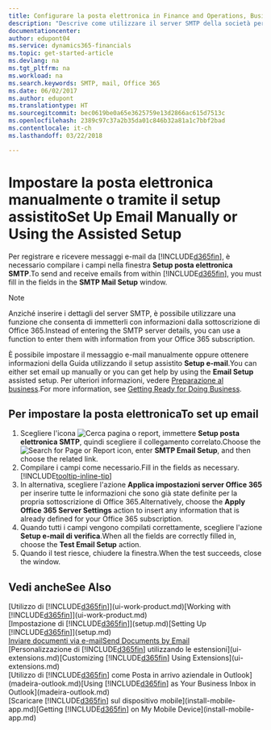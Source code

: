 ```yaml
---
title: Configurare la posta elettronica in Finance and Operations, Business edition | Documenti Microsoft
description: "Descrive come utilizzare il server SMTP della società per inviare e ricevere messaggi e-mail all'interno di Finance and Operations, Business edition o, in alternativa, come utilizzare le impostazioni del server di posta elettronica create con la sottoscrizione di Office 365."
documentationcenter: 
author: edupont04
ms.service: dynamics365-financials
ms.topic: get-started-article
ms.devlang: na
ms.tgt_pltfrm: na
ms.workload: na
ms.search.keywords: SMTP, mail, Office 365
ms.date: 06/02/2017
ms.author: edupont
ms.translationtype: HT
ms.sourcegitcommit: bec0619be0a65e3625759e13d2866ac615d7513c
ms.openlocfilehash: 2389c97c37a2b35da01c846b32a81a1c7bbf2bad
ms.contentlocale: it-ch
ms.lasthandoff: 03/22/2018

---
```

# <a name="set-up-email-manually-or-using-the-assisted-setup"></a><span data-ttu-id="22241-103">Impostare la posta elettronica manualmente o tramite il setup assistito</span><span class="sxs-lookup"><span data-stu-id="22241-103">Set Up Email Manually or Using the Assisted Setup</span></span>
<span data-ttu-id="22241-104">Per registrare e ricevere messaggi e-mail da [!INCLUDE[d365fin](includes/d365fin_md.md)], è necessario compilare i campi nella finestra **Setup posta elettronica SMTP**.</span><span class="sxs-lookup"><span data-stu-id="22241-104">To send and receive emails from within [!INCLUDE[d365fin](includes/d365fin_md.md)], you must fill in the fields in the **SMTP Mail Setup** window.</span></span>

> [!NOTE]  
>   <span data-ttu-id="22241-105">Anziché inserire i dettagli del server SMTP, è possibile utilizzare una funzione che consenta di immetterli con informazioni dalla sottoscrizione di Office 365.</span><span class="sxs-lookup"><span data-stu-id="22241-105">Instead of entering the SMTP server details, you can use a function to enter them with information from your Office 365 subscription.</span></span>

<span data-ttu-id="22241-106">È possibile impostare il messaggio e-mail manualmente oppure ottenere informazioni della Guida utilizzando il setup assistito **Setup e-mail**.</span><span class="sxs-lookup"><span data-stu-id="22241-106">You can either set email up manually or you can get help by using the **Email Setup** assisted setup.</span></span> <span data-ttu-id="22241-107">Per ulteriori informazioni, vedere [Preparazione al business](ui-get-ready-business.md).</span><span class="sxs-lookup"><span data-stu-id="22241-107">For more information, see [Getting Ready for Doing Business](ui-get-ready-business.md).</span></span>  

## <a name="to-set-up-email"></a><span data-ttu-id="22241-108">Per impostare la posta elettronica</span><span class="sxs-lookup"><span data-stu-id="22241-108">To set up email</span></span>
1. <span data-ttu-id="22241-109">Scegliere l'icona ![Cerca pagina o report](media/ui-search/search_small.png "icona Cerca pagina o report"), immettere **Setup posta elettronica SMTP**, quindi scegliere il collegamento correlato.</span><span class="sxs-lookup"><span data-stu-id="22241-109">Choose the ![Search for Page or Report](media/ui-search/search_small.png "Search for Page or Report icon") icon, enter **SMTP Email Setup**, and then choose the related link.</span></span>
2. <span data-ttu-id="22241-110">Compilare i campi come necessario.</span><span class="sxs-lookup"><span data-stu-id="22241-110">Fill in the fields as necessary.</span></span> [!INCLUDE[tooltip-inline-tip](includes/tooltip-inline-tip_md.md)]
3. <span data-ttu-id="22241-111">In alternativa, scegliere l'azione **Applica impostazioni server Office 365** per inserire tutte le informazioni che sono già state definite per la propria sottoscrizione di Office 365.</span><span class="sxs-lookup"><span data-stu-id="22241-111">Alternatively, choose the **Apply Office 365 Server Settings** action to insert any information that is already defined for your Office 365 subscription.</span></span>
4. <span data-ttu-id="22241-112">Quando tutti i campi vengono compilati correttamente, scegliere l'azione **Setup e-mail di verifica**.</span><span class="sxs-lookup"><span data-stu-id="22241-112">When all the fields are correctly filled in, choose the **Test Email Setup** action.</span></span>
5. <span data-ttu-id="22241-113">Quando il test riesce, chiudere la finestra.</span><span class="sxs-lookup"><span data-stu-id="22241-113">When the test succeeds, close the window.</span></span>

## <a name="see-also"></a><span data-ttu-id="22241-114">Vedi anche</span><span class="sxs-lookup"><span data-stu-id="22241-114">See Also</span></span>  
<span data-ttu-id="22241-115">[Utilizzo di [!INCLUDE[d365fin](includes/d365fin_md.md)]](ui-work-product.md)</span><span class="sxs-lookup"><span data-stu-id="22241-115">[Working with [!INCLUDE[d365fin](includes/d365fin_md.md)]](ui-work-product.md)</span></span>  
<span data-ttu-id="22241-116">[Impostazione di [!INCLUDE[d365fin](includes/d365fin_md.md)]](setup.md)</span><span class="sxs-lookup"><span data-stu-id="22241-116">[Setting Up [!INCLUDE[d365fin](includes/d365fin_md.md)]](setup.md)</span></span>  
[<span data-ttu-id="22241-117">Inviare documenti via e-mail</span><span class="sxs-lookup"><span data-stu-id="22241-117">Send Documents by Email</span></span>](ui-how-send-documents-email.md)  
<span data-ttu-id="22241-118">[Personalizzazione di [!INCLUDE[d365fin](includes/d365fin_md.md)] utilizzando le estensioni](ui-extensions.md)</span><span class="sxs-lookup"><span data-stu-id="22241-118">[Customizing [!INCLUDE[d365fin](includes/d365fin_md.md)] Using Extensions](ui-extensions.md)</span></span>  
<span data-ttu-id="22241-119">[Utilizzo di [!INCLUDE[d365fin](includes/d365fin_md.md)] come Posta in arrivo aziendale in Outlook](madeira-outlook.md)</span><span class="sxs-lookup"><span data-stu-id="22241-119">[Using [!INCLUDE[d365fin](includes/d365fin_md.md)] as Your Business Inbox in Outlook](madeira-outlook.md)</span></span>  
<span data-ttu-id="22241-120">[Scaricare [!INCLUDE[d365fin](includes/d365fin_md.md)] sul dispositivo mobile](install-mobile-app.md)</span><span class="sxs-lookup"><span data-stu-id="22241-120">[Getting [!INCLUDE[d365fin](includes/d365fin_md.md)] on My Mobile Device](install-mobile-app.md)</span></span>


